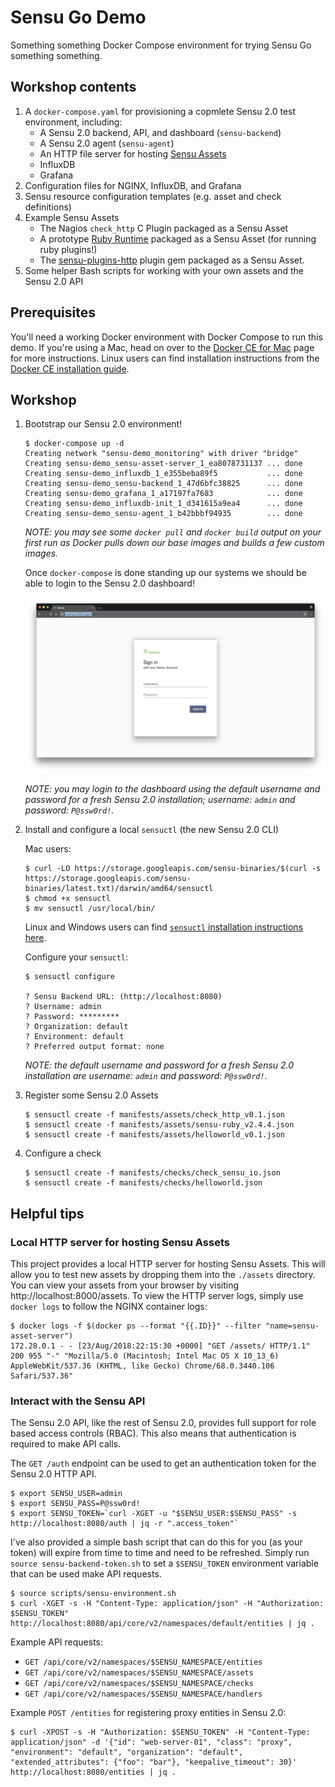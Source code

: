# Sensu Go Demo

Something something Docker Compose environment for trying Sensu Go something
something.

## Workshop contents

1. A `docker-compose.yaml` for provisioning a copmlete Sensu 2.0 test
   environment, including:
   - A Sensu 2.0 backend, API, and dashboard (`sensu-backend`)
   - A Sensu 2.0 agent (`sensu-agent`)
   - An HTTP file server for hosting [Sensu Assets][sensu-assets]
   - InfluxDB
   - Grafana
2. Configuration files for NGINX, InfluxDB, and Grafana
3. Sensu resource configuration templates (e.g. asset and check definitions)
4. Example Sensu Assets
   - The Nagios `check_http` C Plugin packaged as a Sensu Asset
   - A prototype [Ruby Runtime][sensu-ruby] packaged as a Sensu Asset (for
     running ruby plugins!)
   - The [sensu-plugins-http][sensu-plugins-http] plugin gem packaged as a Sensu
     Asset.
5. Some helper Bash scripts for working with your own assets and the Sensu 2.0
   API

[sensu-assets]: https://docs.sensu.io/sensu-core/2.0/reference/assets/
[sensu-plugins-http]: https://github.com/sensu-plugins/sensu-plugins-http
[sensu-ruby]:   https://github.com/calebhailey/sensu-ruby

## Prerequisites

You'll need a working Docker environment with Docker Compose to run this demo.
If you're using a Mac, head on over to the [Docker CE for
Mac][docker-ce-for-mac] page for more instructions. Linux users can find
installation instructions from the [Docker CE installation guide][docker-ce].

[docker-ce-for-mac]: https://store.docker.com/editions/community/docker-ce-desktop-mac
[docker-ce]: https://docs.docker.com/install/

## Workshop

1. Bootstrap our Sensu 2.0 environment!

   ```
   $ docker-compose up -d
   Creating network "sensu-demo_monitoring" with driver "bridge"
   Creating sensu-demo_sensu-asset-server_1_ea8078731137 ... done
   Creating sensu-demo_influxdb_1_e355beba89f5           ... done
   Creating sensu-demo_sensu-backend_1_47d6bfc38825      ... done
   Creating sensu-demo_grafana_1_a17197fa7683            ... done
   Creating sensu-demo_influxdb-init_1_d341615a9ea4      ... done
   Creating sensu-demo_sensu-agent_1_b42bbbf94935        ... done
   ```

   _NOTE: you may see some `docker pull` and `docker build` output on your first
   run as Docker pulls down our base images and builds a few custom images._

   Once `docker-compose` is done standing up our systems we should be able to
   login to the Sensu 2.0 dashboard!

   ![Sensu 2.0 dashboard login screen](docs/images/login.png "Sensu 2.0 dashboard login screen")

   _NOTE: you may login to the dashboard using the default username and password
   for a fresh Sensu 2.0 installation; username: `admin` and password:
   `P@ssw0rd!`._

2. Install and configure a local `sensuctl` (the new Sensu 2.0 CLI)

   Mac users:

   ```
   $ curl -LO https://storage.googleapis.com/sensu-binaries/$(curl -s https://storage.googleapis.com/sensu-binaries/latest.txt)/darwin/amd64/sensuctl
   $ chmod +x sensuctl
   $ mv sensuctl /usr/local/bin/
   ```

   Linux and Windows users can find [`sensuctl` installation instructions
   here][sensuctl-install].

   Configure your `sensuctl`:

   ```
   $ sensuctl configure

   ? Sensu Backend URL: (http://localhost:8080)
   ? Username: admin
   ? Password: *********
   ? Organization: default
   ? Environment: default
   ? Preferred output format: none
   ```

   _NOTE: the default username and password for a fresh Sensu 2.0 installation
   are username: `admin` and password: `P@ssw0rd!`._

   [sensuctl-install]: https://docs.sensu.io/sensu-core/2.0/getting-started/configuring-sensuctl/#installation

3. Register some Sensu 2.0 Assets

   ```
   $ sensuctl create -f manifests/assets/check_http_v0.1.json
   $ sensuctl create -f manifests/assets/sensu-ruby_v2.4.4.json
   $ sensuctl create -f manifests/assets/helloworld_v0.1.json
   ```

4. Configure a check

   ```
   $ sensuctl create -f manifests/checks/check_sensu_io.json
   $ sensuctl create -f manifests/checks/helloworld.json
   ```

## Helpful tips

### Local HTTP server for hosting Sensu Assets

This project provides a local HTTP server for hosting Sensu Assets. This will
allow you to test new assets by dropping them into the `./assets` directory. You
can view your assets from your browser by visiting http://localhost:8000/assets.
To view the HTTP server logs, simply use `docker logs` to follow the NGINX
container logs:

```
$ docker logs -f $(docker ps --format "{{.ID}}" --filter "name=sensu-asset-server")
172.28.0.1 - - [23/Aug/2018:22:15:30 +0000] "GET /assets/ HTTP/1.1" 200 955 "-" "Mozilla/5.0 (Macintosh; Intel Mac OS X 10_13_6) AppleWebKit/537.36 (KHTML, like Gecko) Chrome/68.0.3440.106 Safari/537.36"
```

### Interact with the Sensu API

The Sensu 2.0 API, like the rest of Sensu 2.0, provides full support for role
based access controls (RBAC). This also means that authentication is required
to make API calls.

The `GET /auth` endpoint can be used to get an authentication token for the
Sensu 2.0 HTTP API.

```
$ export SENSU_USER=admin
$ export SENSU_PASS=P@ssw0rd!
$ export SENSU_TOKEN=`curl -XGET -u "$SENSU_USER:$SENSU_PASS" -s http://localhost:8080/auth | jq -r ".access_token"`
```

I've also provided a simple bash script that can do this for you (as your token)
will expire from time to time and need to be refreshed. Simply run
`source sensu-backend-token.sh` to set a `$SENSU_TOKEN` environment variable
that can be used make API requests.

```
$ source scripts/sensu-environment.sh
$ curl -XGET -s -H "Content-Type: application/json" -H "Authorization: $SENSU_TOKEN"  http://localhost:8080/api/core/v2/namespaces/default/entities | jq .
```

Example API requests:

- `GET /api/core/v2/namespaces/$SENSU_NAMESPACE/entities`
- `GET /api/core/v2/namespaces/$SENSU_NAMESPACE/assets`
- `GET /api/core/v2/namespaces/$SENSU_NAMESPACE/checks`
- `GET /api/core/v2/namespaces/$SENSU_NAMESPACE/handlers`

Example `POST /entities` for registering proxy entities in Sensu 2.0:

```
$ curl -XPOST -s -H "Authorization: $SENSU_TOKEN" -H "Content-Type: application/json" -d '{"id": "web-server-01", "class": "proxy", "environment": "default", "organization": "default", "extended_attributes": {"foo": "bar"}, "keepalive_timeout": 30}' http://localhost:8080/entities | jq .
```
